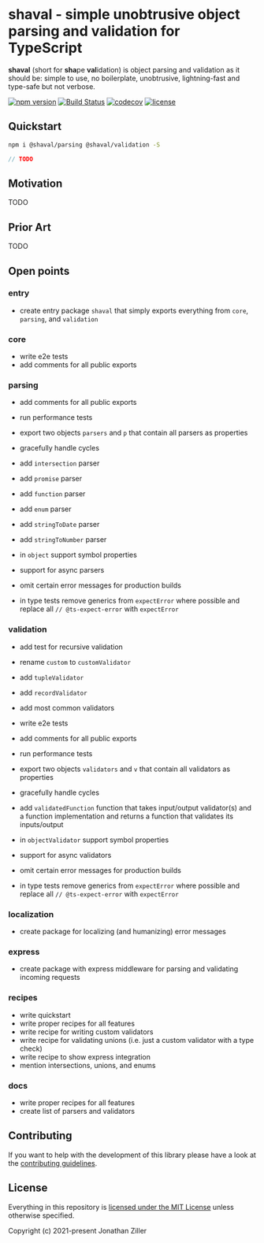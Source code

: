 # shaval - simple unobtrusive object parsing and validation for TypeScript

**shaval** (short for **sha**pe **val**idation) is object parsing and validation as it should be: simple to use, no boilerplate, unobtrusive, lightning-fast and type-safe but not verbose.

[![npm version](https://badge.fury.io/js/%40shaval%2Fcore.svg)](https://www.npmjs.com/org/shaval)
[![Build Status](https://github.com/MrWolfZ/shaval/actions/workflows/main.yaml/badge.svg?branch=main)](https://github.com/MrWolfZ/shaval/actions/workflows/main.yaml?branch=main)
[![codecov](https://codecov.io/gh/MrWolfZ/shaval/branch/main/graph/badge.svg)](https://codecov.io/gh/MrWolfZ/shaval)
[![license](https://img.shields.io/badge/License-MIT-blue.svg)](LICENSE)

## Quickstart

```sh
npm i @shaval/parsing @shaval/validation -S
```

```ts
// TODO
```

## Motivation

TODO

## Prior Art

TODO

## Open points

### entry

- create entry package `shaval` that simply exports everything from `core`, `parsing`, and `validation`

### core

- write e2e tests
- add comments for all public exports

### parsing

- add comments for all public exports
- run performance tests

- export two objects `parsers` and `p` that contain all parsers as properties
- gracefully handle cycles
- add `intersection` parser
- add `promise` parser
- add `function` parser
- add `enum` parser
- add `stringToDate` parser
- add `stringToNumber` parser
- in `object` support symbol properties
- support for async parsers
- omit certain error messages for production builds
- in type tests remove generics from `expectError` where possible and replace all `// @ts-expect-error` with `expectError`

### validation

- add test for recursive validation
- rename `custom` to `customValidator`
- add `tupleValidator`
- add `recordValidator`
- add most common validators
- write e2e tests
- add comments for all public exports
- run performance tests

- export two objects `validators` and `v` that contain all validators as properties
- gracefully handle cycles
- add `validatedFunction` function that takes input/output validator(s) and a function implementation and returns a function that validates its inputs/output
- in `objectValidator` support symbol properties
- support for async validators
- omit certain error messages for production builds
- in type tests remove generics from `expectError` where possible and replace all `// @ts-expect-error` with `expectError`

### localization

- create package for localizing (and humanizing) error messages

### express

- create package with express middleware for parsing and validating incoming requests

### recipes

- write quickstart
- write proper recipes for all features
- write recipe for writing custom validators
- write recipe for validating unions (i.e. just a custom validator with a type check)
- write recipe to show express integration
- mention intersections, unions, and enums

### docs

- write proper recipes for all features
- create list of parsers and validators

## Contributing

If you want to help with the development of this library please have a look at the [contributing guidelines](CONTRIBUTING.md).

## License

Everything in this repository is [licensed under the MIT License](LICENSE) unless otherwise specified.

Copyright (c) 2021-present Jonathan Ziller
